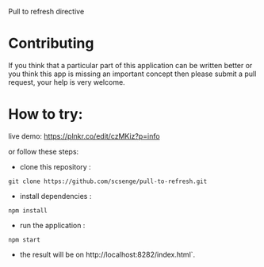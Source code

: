 Pull to refresh directive


Contributing
===
If you think that a particular part of this application can be written better or you think this app is missing an important concept then please submit a pull request, your help is very welcome.

How to try:
===
live demo: https://plnkr.co/edit/czMKiz?p=info

or follow these steps:

  - clone this repository : 
   ```
   git clone https://github.com/scsenge/pull-to-refresh.git
   ```
  - install dependencies : 
   ```
   npm install
   ```
  - run the application :
   ```
   npm start 
   ```
  - the result will be on http://localhost:8282/index.html`.
  


